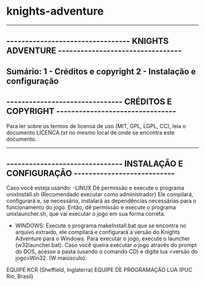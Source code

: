 knights-adventure
=================
-------------------------------------------------------------------------------------
--------------------------------- KNIGHTS ADVENTURE ---------------------------------
-------------------------------------------------------------------------------------
Sumário:
 1 - Créditos e copyright
 2 - Instalação e configuração
-------------------------------------------------------------------------------------
------------------------------- CRÉDITOS E COPYRIGHT --------------------------------
-------------------------------------------------------------------------------------
Para ler sobre os termos de licensa de uso (MIT, GPL, LGPL, CC), leia o documento
LICENCA.txt no mesmo local de onde se encontra este documento.

-------------------------------------------------------------------------------------
------------------------------- INSTALAÇÃO E CONFIGURAÇÃO ---------------------------
-------------------------------------------------------------------------------------

Caso você esteja usando:
-LINUX
Dê permissão e execute o programa unixInstall.sh (Recomendado executar como administrador)
Ele compilará, configurará e, se necessário, instalará as dependências necessárias para o
funcionamento do jogo. Então, dê permissão e execute o programa unixlauncher.sh, que vai
executar o jogo em sua forma correta.

- WINDOWS:
Execute o programa makeInstall.bat que se encontra no arquivo extraído, ele compilará
e configurará a versão do Knights Adventure para o Windows. Para executar o jogo, execute
o launcher (w32launcher.bat).
Caso você queira executar o jogo através do prompt do DOS, acesse a pasta (usando o comando
CD) e digite lua <versão do jogo>Win32. (W maiúsculo).


EQUIPE KCR (Sheffield, Inglaterra)
EQUIPE DE PROGRAMAÇÃO LUA (PUC Rio, Brasil)
